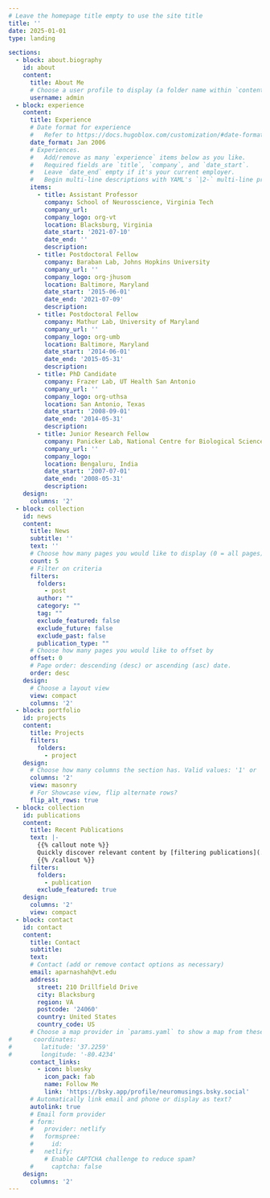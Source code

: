 ```yaml
---
# Leave the homepage title empty to use the site title
title: ''
date: 2025-01-01
type: landing

sections:
  - block: about.biography
    id: about
    content:
      title: About Me
      # Choose a user profile to display (a folder name within `content/authors/`)
      username: admin
  - block: experience
    content:
      title: Experience
      # Date format for experience
      #   Refer to https://docs.hugoblox.com/customization/#date-format
      date_format: Jan 2006
      # Experiences.
      #   Add/remove as many `experience` items below as you like.
      #   Required fields are `title`, `company`, and `date_start`.
      #   Leave `date_end` empty if it's your current employer.
      #   Begin multi-line descriptions with YAML's `|2-` multi-line prefix.
      items:
        - title: Assistant Professor
          company: School of Neurosscience, Virginia Tech
          company_url:
          company_logo: org-vt
          location: Blacksburg, Virginia
          date_start: '2021-07-10'
          date_end: ''
          description:
        - title: Postdoctoral Fellow
          company: Baraban Lab, Johns Hopkins University
          company_url: ''
          company_logo: org-jhusom
          location: Baltimore, Maryland
          date_start: '2015-06-01'
          date_end: '2021-07-09'
          description:
        - title: Postdoctoral Fellow
          company: Mathur Lab, University of Maryland
          company_url: ''
          company_logo: org-umb
          location: Baltimore, Maryland
          date_start: '2014-06-01'
          date_end: '2015-05-31'
          description:
        - title: PhD Candidate
          company: Frazer Lab, UT Health San Antonio
          company_url: ''
          company_logo: org-uthsa
          location: San Antonio, Texas
          date_start: '2008-09-01'
          date_end: '2014-05-31'
          description:
        - title: Junior Research Fellow
          company: Panicker Lab, National Centre for Biological Sciences
          company_url: ''
          company_logo:
          location: Bengaluru, India
          date_start: '2007-07-01'
          date_end: '2008-05-31'
          description:
    design:
      columns: '2'
  - block: collection
    id: news
    content:
      title: News
      subtitle: ''
      text: ''
      # Choose how many pages you would like to display (0 = all pages)
      count: 5
      # Filter on criteria
      filters:
        folders:
          - post
        author: ""
        category: ""
        tag: ""
        exclude_featured: false
        exclude_future: false
        exclude_past: false
        publication_type: ""
      # Choose how many pages you would like to offset by
      offset: 0
      # Page order: descending (desc) or ascending (asc) date.
      order: desc
    design:
      # Choose a layout view
      view: compact
      columns: '2'
  - block: portfolio
    id: projects
    content:
      title: Projects
      filters:
        folders:
          - project  
    design:
      # Choose how many columns the section has. Valid values: '1' or '2'.
      columns: '2'
      view: masonry
      # For Showcase view, flip alternate rows?
      flip_alt_rows: true
  - block: collection
    id: publications
    content:
      title: Recent Publications
      text: |-
        {{% callout note %}}
        Quickly discover relevant content by [filtering publications](./publication/).
        {{% /callout %}}
      filters:
        folders:
          - publication
        exclude_featured: true
    design:
      columns: '2'
      view: compact
  - block: contact
    id: contact
    content:
      title: Contact
      subtitle:
      text:
      # Contact (add or remove contact options as necessary)
      email: aparnashah@vt.edu
      address:
        street: 210 Drillfield Drive
        city: Blacksburg
        region: VA
        postcode: '24060'
        country: United States
        country_code: US
      # Choose a map provider in `params.yaml` to show a map from these coordinates
#      coordinates:
#        latitude: '37.2259'
#        longitude: '-80.4234'  
      contact_links:
        - icon: bluesky
          icon_pack: fab
          name: Follow Me
          link: 'https://bsky.app/profile/neuromusings.bsky.social'
      # Automatically link email and phone or display as text?
      autolink: true
      # Email form provider
      # form:
      #   provider: netlify
      #   formspree:
      #     id:
      #   netlify:
          # Enable CAPTCHA challenge to reduce spam?
      #     captcha: false
    design:
      columns: '2'
---
```

